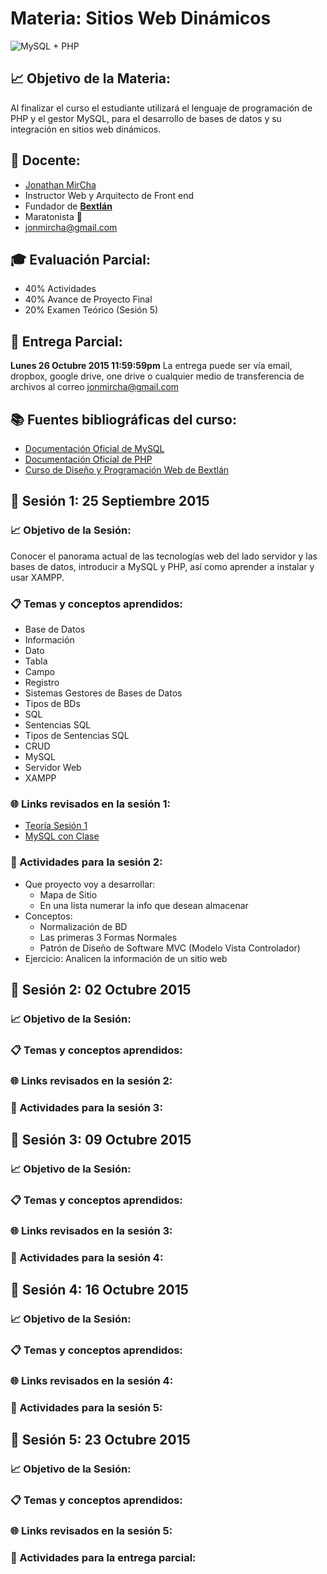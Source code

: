 # Materia: Sitios Web Dinámicos
![MySQL + PHP](http://bextlan.com/img/para-cursos/php-mysql.png)

## :chart_with_upwards_trend: Objetivo de la Materia:
Al finalizar el curso el estudiante utilizará el lenguaje de programación de PHP y el gestor MySQL, para el desarrollo de bases de datos y su integración en sitios web dinámicos.

## :bow: Docente:
* [Jonathan MirCha](http://jonmircha.com)
* Instructor Web y Arquitecto de Front end
* Fundador de **[Bextlán](http://bextlan.com)**
* Maratonista :runner:
* jonmircha@gmail.com

## :mortar_board: Evaluación Parcial:
* 40% Actividades
* 40% Avance de Proyecto Final
* 20% Examen Teórico (Sesión 5)
	
## :date: Entrega Parcial:
**Lunes 26 Octubre 2015 11:59:59pm**
La entrega puede ser vía email, dropbox, google drive, one drive o cualquier medio de transferencia de archivos al correo jonmircha@gmail.com

## :books: Fuentes bibliográficas del curso:
* [Documentación Oficial de MySQL](http://dev.mysql.com/doc/)
* [Documentación Oficial de PHP](http://php.net/manual/es/)
* [Curso de Diseño y Programación Web de Bextlán](http://bextlan.com/cursos/web/)

## :school: Sesión 1: 25 Septiembre 2015

### :chart_with_upwards_trend: Objetivo de la Sesión:
Conocer el panorama actual de las tecnologías web del lado servidor y las bases de datos, introducir a MySQL y PHP, así como aprender a instalar y usar XAMPP.

### :clipboard: Temas y conceptos aprendidos:
* Base de Datos
* Información
* Dato
* Tabla
* Campo
* Registro
* Sistemas Gestores de Bases de Datos
* Tipos de BDs
* SQL
* Sentencias SQL
* Tipos de Sentencias SQL
* CRUD
* MySQL
* Servidor Web
* XAMPP

### :globe_with_meridians: Links revisados en la sesión 1:
* [Teoría Sesión 1](http://bextlan.com/slides/servidor-web/)
* [MySQL con Clase](http://mysql.conclase.net/curso/index.php)

### :pencil: Actividades para la sesión 2:
* Que proyecto voy a desarrollar:
	* Mapa de Sitio
	* En una lista numerar la info que desean almacenar
* Conceptos:
	* Normalización de BD
	* Las primeras 3 Formas Normales
	* Patrón de Diseño de Software MVC (Modelo Vista Controlador)
* Ejercicio: Analicen la información de un sitio web

## :school: Sesión 2: 02 Octubre 2015
### :chart_with_upwards_trend: Objetivo de la Sesión:
### :clipboard: Temas y conceptos aprendidos:
### :globe_with_meridians: Links revisados en la sesión 2:
### :pencil: Actividades para la sesión 3:

## :school: Sesión 3: 09 Octubre 2015
### :chart_with_upwards_trend: Objetivo de la Sesión:
### :clipboard: Temas y conceptos aprendidos:
### :globe_with_meridians: Links revisados en la sesión 3:
### :pencil: Actividades para la sesión 4:

## :school: Sesión 4: 16 Octubre 2015
### :chart_with_upwards_trend: Objetivo de la Sesión:
### :clipboard: Temas y conceptos aprendidos:
### :globe_with_meridians: Links revisados en la sesión 4:
### :pencil: Actividades para la sesión 5:

## :school: Sesión 5: 23 Octubre 2015
### :chart_with_upwards_trend: Objetivo de la Sesión:
### :clipboard: Temas y conceptos aprendidos:
### :globe_with_meridians: Links revisados en la sesión 5:
### :pencil: Actividades para la entrega parcial: